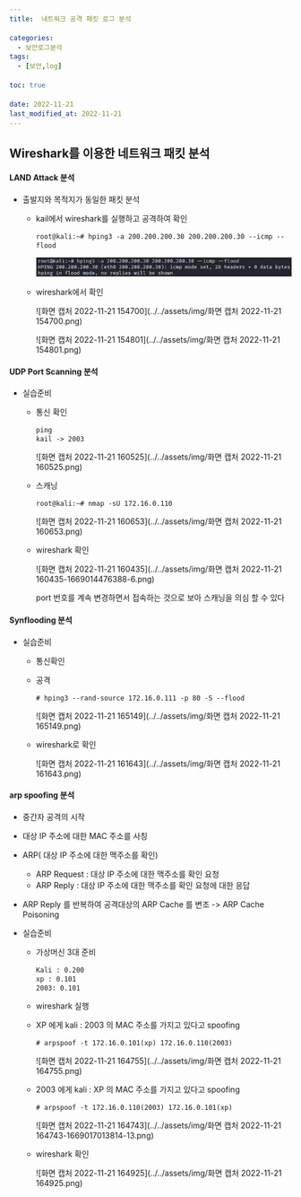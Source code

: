 ```yaml
---
title:  네트워크 공격 패킷 로그 분석 

categories:
  - 보안로그분석
tags:
  - [보안,log]

toc: true

date: 2022-11-21
last_modified_at: 2022-11-21
---
```


## Wireshark를 이용한 네트워크 패킷 분석

#### LAND Attack 분석

- 출발지와 목적지가 동일한 패킷 분석

  - kail에서 wireshark를 실행하고 공격하여 확인

    ```
    root@kali:~# hping3 -a 200.200.200.30 200.200.200.30 --icmp --flood
    ```

    ![image-20221121155141657](../../assets/img/image-20221121155141657.png)

  - wireshark에서 확인

    ![화면 캡처 2022-11-21 154700](../../assets/img/화면 캡처 2022-11-21 154700.png)

    ![화면 캡처 2022-11-21 154801](../../assets/img/화면 캡처 2022-11-21 154801.png)

#### UDP Port Scanning 분석

- 실습준비

  - 통신 확인 

    ```
    ping 
    kail -> 2003
    ```

    ![화면 캡처 2022-11-21 160525](../../assets/img/화면 캡처 2022-11-21 160525.png)

  - 스캐닝

    ```
    root@kali:~# nmap -sU 172.16.0.110
    ```

    ![화면 캡처 2022-11-21 160653](../../assets/img/화면 캡처 2022-11-21 160653.png)

  - wireshark 확인

    ![화면 캡처 2022-11-21 160435](../../assets/img/화면 캡처 2022-11-21 160435-1669014476388-6.png)

    port 번호를 계속 변경하면서 접속하는 것으로 보아 스캐닝을 의심 할 수 있다

  

#### Synflooding 분석

- 실습준비

  - 통신확인

  - 공격

    ```
    # hping3 --rand-source 172.16.0.111 -p 80 -S --flood 
    ```

    ![화면 캡처 2022-11-21 165149](../../assets/img/화면 캡처 2022-11-21 165149.png)

  - wireshark로 확인

    ![화면 캡처 2022-11-21 161643](../../assets/img/화면 캡처 2022-11-21 161643.png)

#### arp spoofing 분석

- 중간자 공격의 시작
- 대상 IP 주소에 대한 MAC 주소를 사칭
- ARP( 대상 IP 주소에 대한 맥주소를 확인)
  - ARP Request : 대상 IP 주소에 대한 맥주소를 확인 요청
  - ARP Reply : 대상 IP 주소에 대한 맥주소를 확인 요청에 대한 응답

- ARP Reply 를 반복하여 공격대상의 ARP Cache 를 변조 -> ARP Cache Poisoning

- 실습준비

  - 가상머신 3대 준비

    ```
    Kali : 0.200
    xp : 0.101
    2003: 0.101
    ```

  - wireshark 실행

  - XP 에게 kali : 2003 의 MAC 주소를 가지고 있다고 spoofing

    ```
    # arpspoof -t 172.16.0.101(xp) 172.16.0.110(2003)
    ```

    ![화면 캡처 2022-11-21 164755](../../assets/img/화면 캡처 2022-11-21 164755.png)

  - 2003 에게 kali : XP 의 MAC 주소를 가지고 있다고 spoofing 

    ```
    # arpspoof -t 172.16.0.110(2003) 172.16.0.101(xp)
    ```

    ![화면 캡처 2022-11-21 164743](../../assets/img/화면 캡처 2022-11-21 164743-1669017013814-13.png)

  - wireshark 확인

    ![화면 캡처 2022-11-21 164925](../../assets/img/화면 캡처 2022-11-21 164925.png)